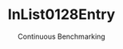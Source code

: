 ---
layout: docu
title: InList0128Entry
subtitle: Continuous Benchmarking
selected: In
expanded: Benchmarking
benchmark: /individual_results/InList0128Entry.html
---